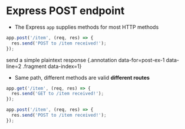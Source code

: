 # Express POST endpoint

* The Express `app` supplies methods for most HTTP methods

<div class='row'>
<div class='cell-4'>

```js {#post-ex-1}
app.post('/item', (req, res) => {
  res.send('POST to /item received!');
});
```

</div>
<div class='cell-2 smallest'>

send a simple plaintext response {.annotation data-for=post-ex-1 data-line=2 .fragment data-index=1}

</div>
</div> <!-- end row -->


<div class='row fragment' data-index=2>
<div class='cell-4'>

* Same path, different methods are valid **different routes**

```js {#post-ex-2 data-span="1:1:15 .highlight; 5:1:16 .highlight"}
app.get('/item', (req, res) => {
  res.send('GET to /item received!');
});

app.post('/item', (req, res) => {
  res.send('POST to /item received!');
});
```

</div>
<div class='cell-2 smallest'>

</div>
</div>
